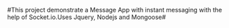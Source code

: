 #This project demonstrate a Message App with instant messaging with the help of Socket.io.Uses Jquery, Nodejs and Mongoose#